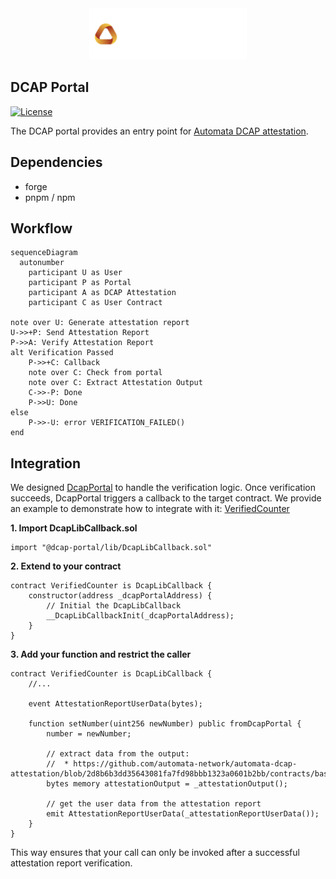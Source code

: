<div align="center">
  <picture>
    <source media="(prefers-color-scheme: dark)" srcset="https://raw.githubusercontent.com/automata-network/automata-brand-kit/main/PNG/ATA_White%20Text%20with%20Color%20Logo.png">
    <source media="(prefers-color-scheme: light)" srcset="https://raw.githubusercontent.com/automata-network/automata-brand-kit/main/PNG/ATA_Black%20Text%20with%20Color%20Logo.png">
    <img src="https://raw.githubusercontent.com/automata-network/automata-brand-kit/main/PNG/ATA_White%20Text%20with%20Color%20Logo.png" width="50%">
  </picture>
</div>

## DCAP Portal
[![License](https://img.shields.io/badge/License-Apache%202.0-blue.svg)](LICENSE)

The DCAP portal provides an entry point for [Automata DCAP attestation](http://github.com/automata-network/automata-dcap-attestation).

## Dependencies

* forge
* pnpm / npm

## Workflow

```mermaid
sequenceDiagram
  autonumber
    participant U as User
    participant P as Portal
    participant A as DCAP Attestation
    participant C as User Contract
    
note over U: Generate attestation report
U->>+P: Send Attestation Report
P->>A: Verify Attestation Report
alt Verification Passed
	P->>+C: Callback
    note over C: Check from portal
    note over C: Extract Attestation Output
    C->>-P: Done
	P->>U: Done
else
	P->>-U: error VERIFICATION_FAILED()
end
```

## Integration

We designed [DcapPortal](src/DcapPortal.sol) to handle the verification logic. Once verification succeeds, DcapPortal triggers a callback to the target contract. 
We provide an example to demonstrate how to integrate with it: [VerifiedCounter](src/examples/VerifiedCounter.sol)

**1. Import DcapLibCallback.sol**

```solidity
import "@dcap-portal/lib/DcapLibCallback.sol"
```

**2. Extend to your contract**

```solidity
contract VerifiedCounter is DcapLibCallback {
    constructor(address _dcapPortalAddress) {
        // Initial the DcapLibCallback
        __DcapLibCallbackInit(_dcapPortalAddress);
    }
}
```

**3. Add your function and restrict the caller**
```solidity
contract VerifiedCounter is DcapLibCallback {
    //...

    event AttestationReportUserData(bytes);

    function setNumber(uint256 newNumber) public fromDcapPortal {
        number = newNumber;

        // extract data from the output: 
        //  * https://github.com/automata-network/automata-dcap-attestation/blob/2d8b6b3dd35643081fa7fd98bbb1323a0601b2bb/contracts/bases/QuoteVerifierBase.sol#L143
        bytes memory attestationOutput = _attestationOutput();

        // get the user data from the attestation report
        emit AttestationReportUserData(_attestationReportUserData());
    }
}
```
This way ensures that your call can only be invoked after a successful attestation report verification.